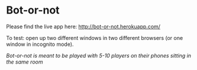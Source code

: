 # Bot-or-not

Please find the live app here: http://bot-or-not.herokuapp.com/

To test: open up two different windows in two different browsers (or one window in incognito mode). 

*Bot-or-not is meant to be played with 5-10 players on their phones sitting in the same room*
